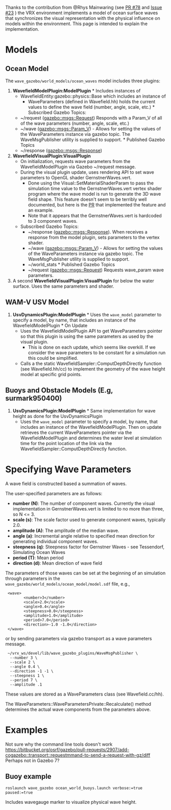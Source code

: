 Thanks to the contribution from @Rhys Mainwaring (see [PR #78](https://bitbucket.org/osrf/vrx/pull-requests/78/issue-23-coordinate-the-physics-and/diff) and [Issue #23](https://bitbucket.org/osrf/vrx/issues/23/coordinate-the-physics-and-visualization) ) the VRX environment implements a model of ocean surface waves that synchronizes the visual representation with the physical influence on models within the environment.  This page is intended to explain the implementation.

# Models #

## Ocean Model #

The `wave_gazebo/world_models/ocean_waves` model includes three plugins:

  1. **WavefieldModelPlugin:ModelPlugin** 
    * Includes instances of 
        * WavefieldEntity:gazebo::physics::Base which includes an instance of
            * WaveParameters (defined in Wavefield.hh) holds the current values to define the wave field (number, angle, scale, etc.)
    * Subscribed Gazebo Topics:
        * ~/request ([gazebo::msgs::Request](https://bitbucket.org/osrf/gazebo/src/default/gazebo/msgs/request.proto))  Responds with a Param_V of all of the wave parameters (number, angle, scale, etc.)
        * ~/wave ([gazebo::msgs::Param_V](https://bitbucket.org/osrf/gazebo/src/default/gazebo/msgs/param_v.proto))  - Allows for setting the values of the WaveParameters instance via gazebo topic.  The WaveMsgPublisher utility is supplied to support.
    * Published Gazebo Topics
        * ~/response ([gazebo::msgs::Response](https://bitbucket.org/osrf/gazebo/src/default/gazebo/msgs/response.proto))
  1. **WavefieldVisualPlugin:VisualPlugin**  
     * On initialization, requests wave parameters from the WavefieldModelPlugin via Gazebo ~/request message.
     * During the visual plugin update, uses rendering API to set wave parameters to OpenGL shader GernstnerWaves.vert. 
         * Done using the Visual::SetMaterialShaderParam to pass the simulation time value to the GernstnerWaves.vert vertex shader program where the wave model is run to generate the 3D wave field shape.  This feature doesn't seem to be terribly well documented, but here is the [PR](https://bitbucket.org/osrf/gazebo/pull-requests/2863/add-visual-setmaterialshaderparam-function/diff) that implemented the feature and an example.
         * Note that it appears that the GernstnerWaves.vert is hardcoded to 3 component waves.
     * Subscribed Gazebo Topics:
         * ~/response ([gazebo::msgs::Response](https://bitbucket.org/osrf/gazebo/src/default/gazebo/msgs/response.proto)). When receives a response from the model plugin, sets parameters to the vertex shader.
         * ~/wave ([gazebo::msgs::Param_V](https://bitbucket.org/osrf/gazebo/src/default/gazebo/msgs/param_v.proto))  - Allows for setting the values of the WaveParameters instance via gazebo topic.  The WaveMsgPublisher utility is supplied to support.
         * ~/world_stats 
    * Published Gazebo Topics
         * ~/request ([gazebo::msgs::Request](https://bitbucket.org/osrf/gazebo/src/default/gazebo/msgs/request.proto)) Requests wave_param wave parameters.
  1. A second **WavefieldVisualPlugin:VisualPlugin** for below the water surface. Uses the same parameters and shader.

## WAM-V USV Model ##

  1. **UsvDynamicsPlugin:ModelPlugin** 
    * Uses the `wave_model` parameter to specify a model, by name, that includes an instance of the WavefieldModelPlugin
    * On Update
        * Uses the WavefieldModelPlugin API to get WaveParameters pointer so that this plugin is using the same parameters as used by the visual plugin.
            * This is done on each update, which seems like overkill.  If we consider the wave parameters to be constant for a simulation run this could be simplified.
        * Calls a the static WavefieldSampler::ComputDepthDirectly function (see Wavefield.hh/cc) to implement the geometry of the wave height model at specific grid points.

## Buoys and Obstacle Models (E.g, surmark950400) ##


  1. **UsvDynamicsPlugin:ModelPlugin** 
    * Same implementation for wave height as done for the UsvDynamicsPlugin
        * Uses the `wave_model` parameter to specify a model, by name, that includes an instance of the WavefieldModelPlugin. Then on update retrieves the current WaveParameters pointer via the WavefieldModelPlugin and determines the water level at simulation time for the point location of the link via the WavefieldSampler::ComputDepthDirectly function.
   
# Specifying Wave Parameters

A wave field is constructed based a summation of waves.  

The user-specified parameters are as follows:

  * **number (N)**: The number of component waves.  Currently the visual implementation in GernstnerWaves.vert is limited to no more than three, so N <= 3.
  * **scale (s)**: The scale factor used to generate component waves, typically 2.0.
  * **amplitude (A)**: The amplitude of the median wave.
  * **angle (a)**: Incremental angle relative to specified mean direction for generating individual component waves.
  * **steepness (q)**: Steepness factor for Gernstner Waves - see Tessendorf, Simulating Ocean Waves
  * **period (T)**: Mean period
  * **direction (d)**: Mean direction of wave field

The parameters of those waves can be set at the beginning of an simulation through parameters in the `wave_gazebo/world_models/ocean_model/model.sdf` file, e.g.,

```
 <wave>
        <number>3</number>
        <scale>2.0</scale>
        <angle>0.4</angle>
        <steepness>0.0</steepness>
        <amplitude>1.0</amplitude>
        <period>7.0</period>
        <direction>-1.0 -1.0</direction>
 </wave>
```
or by sending parameters via gazebo transport as a wave parameters message.
```
 ~/vrx_ws/devel/lib/wave_gazebo_plugins/WaveMsgPublisher \
  --number 3 \
  --scale 2 \
  --angle 0.4 \
  --direction -1 -1 \
  --steepness 1 \
  --period 7 \
  --amplitude .1
```

These values are stored as a WaveParameters class (see Wavefield.cc/hh).  

The WaveParameters::WaveParametersPrivate::Recalculate() method determines the actual wave components from the parameters above.



# Examples

Not sure why the command line tools doesn't work https://bitbucket.org/osrf/gazebo/pull-requests/2907/add-cogazebo::transport::requestmmand-to-send-a-request-with-gz/diff
Perhaps not in Gazebo 7?

## Buoy example

```
roslaunch wave_gazebo ocean_world_buoys.launch verbose:=true paused:=true
```
Includes wavegauge marker to visualize physical wave height.